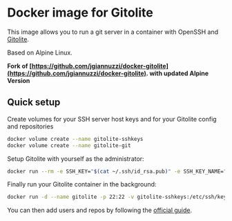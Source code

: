 # Docker image for Gitolite

This image allows you to run a git server in a container with OpenSSH and [Gitolite](https://github.com/sitaramc/gitolite#readme).

Based on Alpine Linux.

**Fork of [https://github.com/jgiannuzzi/docker-gitolite](https://github.com/jgiannuzzi/docker-gitolite). with updated Alpine Version**

## Quick setup

Create volumes for your SSH server host keys and for your Gitolite config and repositories

```sh
docker volume create --name gitolite-sshkeys
docker volume create --name gitolite-git
```

Setup Gitolite with yourself as the administrator:

```sh
docker run --rm -e SSH_KEY="$(cat ~/.ssh/id_rsa.pub)" -e SSH_KEY_NAME="$(whoami)" -v gitolite-sshkeys:/etc/ssh/keys -v gitolite-git:/var/lib/git jgiannuzzi/gitolite true
```

Finally run your Gitolite container in the background:

```sh
docker run -d --name gitolite -p 22:22 -v gitolite-sshkeys:/etc/ssh/keys -v gitolite-git:/var/lib/git jgiannuzzi/gitolite
```

You can then add users and repos by following the [official guide](https://github.com/sitaramc/gitolite#adding-users-and-repos).

